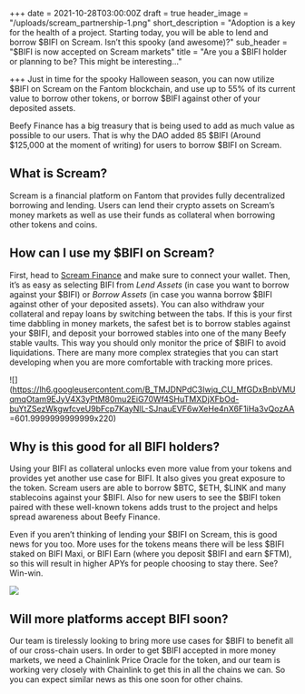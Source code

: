 +++
date = 2021-10-28T03:00:00Z
draft = true
header_image = "/uploads/scream_partnership-1.png"
short_description = "Adoption is a key for the health of a project. Starting today, you will be able to lend and borrow $BIFI on Scream. Isn’t this spooky (and awesome)?"
sub_header = "$BIFI is now accepted on Scream markets"
title = "Are you a $BIFI holder or planning to be? This might be interesting..."

+++
Just in time for the spooky Halloween season, you can now utilize $BIFI on Scream on the Fantom blockchain, and use up to 55% of its current value to borrow other tokens, or borrow $BIFI against other of your deposited assets.

Beefy Finance has a big treasury that is being used to add as much value as possible to our users. That is why the DAO added 85 $BIFI (Around $125,000 at the moment of writing) for users to borrow $BIFI on Scream.

## What is Scream?

Scream is a financial platform on Fantom that provides fully decentralized borrowing and lending. Users can lend their crypto assets on Scream’s money markets as well as use their funds as collateral when borrowing other tokens and coins.

## How can I use my $BIFI on Scream?

First, head to [Scream Finance](https://scream.sh/lend) and make sure to connect your wallet. Then, it’s as easy as selecting BIFI from _Lend Assets_ (in case you want to borrow against your $BIFI) or _Borrow Assets_ (in case you wanna borrow $BIFI against other of your deposited assets). You can also withdraw your collateral and repay loans by switching between the tabs. If this is your first time dabbling in money markets, the safest bet is to borrow stables against your $BIFI, and deposit your borrowed stables into one of the many Beefy stable vaults. This way you should only monitor the price of $BIFI to avoid liquidations. There are many more complex strategies that you can start developing when you are more comfortable with tracking more prices.

![](https://lh6.googleusercontent.com/B_TMJDNPdC3Iwjq_CU_MfGDxBnbVMUqmqOtam9EJyV4X3yPtM80mu2EiG70Wf4SHuTMXDjXFbOd-buYtZSezWkgwfcveU9bFcp7KayNlL-SJnauEVF6wXeHe4nX6F1iHa3vQozAA =601.9999999999999x220)

## Why is this good for all BIFI holders?

Using your BIFI as collateral unlocks even more value from your tokens and provides yet another use case for BIFI. It also gives you great exposure to the token. Scream users are able to borrow $BTC, $ETH, $LINK and many stablecoins against your $BIFI. Also for new users to see the $BIFI token paired with these well-known tokens adds trust to the project and helps spread awareness about Beefy Finance.

Even if you aren’t thinking of lending your $BIFI on Scream, this is good news for you too. More uses for the tokens means there will be less $BIFI staked on BIFI Maxi, or BIFI Earn (where you deposit $BIFI and earn $FTM), so this will result in higher APYs for people choosing to stay there. See? Win-win.

![](/uploads/leak.png)

## Will more platforms accept BIFI soon?

Our team is tirelessly looking to bring more use cases for $BIFI to benefit all of our cross-chain users. In order to get $BIFI accepted in more money markets, we need a Chainlink Price Oracle for the token, and our team is working very closely with Chainlink to get this in all the chains we can. So you can expect similar news as this one soon for other chains.